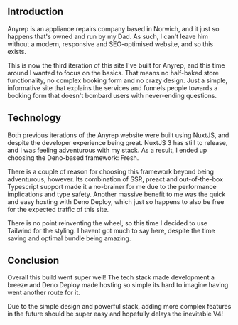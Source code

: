 ## Introduction

Anyrep is an appliance repairs company based in Norwich, and it just so happens that's owned and run by my Dad. As such, I can't leave him without a modern, responsive and SEO-optimised website, and so this exists.

This is now the third iteration of this site I've built for Anyrep, and this time around I wanted to focus on the basics. That means no half-baked store functionality, no complex booking form and no crazy design. Just a simple, informative site that explains the services and funnels people towards a booking form that doesn't bombard users with never-ending questions.

## Technology

Both previous iterations of the Anyrep website were built using NuxtJS, and despite the developer experience being great. NuxtJS 3 has still to release, and I was feeling adventurous with my stack. As a result, I ended up choosing the Deno-based framework: Fresh. 

There is a couple of reason for choosing this framework beyond being adventurous, however. Its combination of SSR, preact and out-of-the-box Typescript support made it a no-brainer for me due to the performance implications and type safety. Another massive benefit to me was the quick and easy hosting with Deno Deploy, which just so happens to also be free for the expected traffic of this site. 

There is no point reinventing the wheel, so this time I decided to use Tailwind for the styling. I havent got much to say here, despite the time saving and optimal bundle being amazing.

## Conclusion

Overall this build went super well! The tech stack made development a breeze and Deno Deploy made hosting so simple its hard to imagine having went another route for it.

Due to the simple design and powerful stack, adding more complex features in the future should be super easy and hopefully delays the inevitable V4!